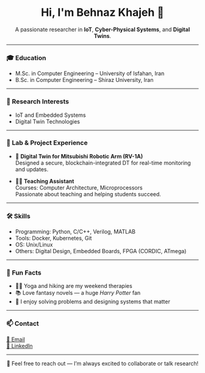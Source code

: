 <h1 align="center">Hi, I'm Behnaz Khajeh 🌸</h1>

<p align="center">
  A passionate researcher in <strong>IoT</strong>, <strong>Cyber-Physical Systems</strong>, and <strong>Digital Twins</strong>.  
 
</p>

---

### 🎓 Education
- M.Sc. in Computer Engineering – University of Isfahan, Iran  
- B.Sc. in Computer Engineering – Shiraz University, Iran

---

### 🔬 Research Interests
- IoT and Embedded Systems  
- Digital Twin Technologies  


---

### 🧪 Lab & Project Experience
- 🦾 **Digital Twin for Mitsubishi Robotic Arm (RV-1A)**  
  Designed a secure, blockchain-integrated DT for real-time monitoring and updates.

- 👩‍🏫 **Teaching Assistant**  
  Courses: Computer Architecture, Microprocessors  
  Passionate about teaching and helping students succeed.

---

### 🛠️ Skills
- Programming: Python, C/C++, Verilog, MATLAB  
- Tools: Docker, Kubernetes, Git  
- OS: Unix/Linux  
- Others: Digital Design, Embedded Boards, FPGA (CORDIC, ATmega)

---

### 💖 Fun Facts
- 🧘‍♀️ Yoga and hiking are my weekend therapies  
- 📚 Love fantasy novels — a huge *Harry Potter* fan  
- 🧩 I enjoy solving problems and designing systems that matter

---

### 📫 Contact
[📧 Email](mailto:behnaz.khajeh@email.com)  
[🔗 LinkedIn](https://www.linkedin.com/in/behnazkhajeh)   


---

<p align="center">
  💬 Feel free to reach out — I’m always excited to collaborate or talk research!
</p>
